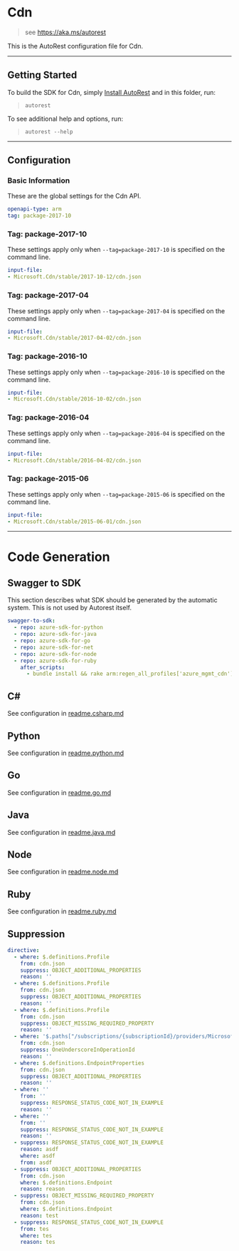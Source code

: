 # Cdn

> see https://aka.ms/autorest

This is the AutoRest configuration file for Cdn.

---

## Getting Started

To build the SDK for Cdn, simply [Install AutoRest](https://aka.ms/autorest/install) and in this folder, run:

> `autorest`

To see additional help and options, run:

> `autorest --help`

---

## Configuration

### Basic Information

These are the global settings for the Cdn API.

``` yaml
openapi-type: arm
tag: package-2017-10
```

### Tag: package-2017-10

These settings apply only when `--tag=package-2017-10` is specified on the command line.

``` yaml $(tag) == 'package-2017-10'
input-file:
- Microsoft.Cdn/stable/2017-10-12/cdn.json
```

### Tag: package-2017-04

These settings apply only when `--tag=package-2017-04` is specified on the command line.

``` yaml $(tag) == 'package-2017-04'
input-file:
- Microsoft.Cdn/stable/2017-04-02/cdn.json
```

### Tag: package-2016-10

These settings apply only when `--tag=package-2016-10` is specified on the command line.

``` yaml $(tag) == 'package-2016-10'
input-file:
- Microsoft.Cdn/stable/2016-10-02/cdn.json
```

### Tag: package-2016-04

These settings apply only when `--tag=package-2016-04` is specified on the command line.

``` yaml $(tag) == 'package-2016-04'
input-file:
- Microsoft.Cdn/stable/2016-04-02/cdn.json
```

### Tag: package-2015-06

These settings apply only when `--tag=package-2015-06` is specified on the command line.

``` yaml $(tag) == 'package-2015-06'
input-file:
- Microsoft.Cdn/stable/2015-06-01/cdn.json
```

---

# Code Generation

## Swagger to SDK

This section describes what SDK should be generated by the automatic system.
This is not used by Autorest itself.

``` yaml $(swagger-to-sdk)
swagger-to-sdk:
  - repo: azure-sdk-for-python
  - repo: azure-sdk-for-java
  - repo: azure-sdk-for-go
  - repo: azure-sdk-for-net
  - repo: azure-sdk-for-node
  - repo: azure-sdk-for-ruby
    after_scripts:
      - bundle install && rake arm:regen_all_profiles['azure_mgmt_cdn']
```

## C#

See configuration in [readme.csharp.md](./readme.csharp.md)

## Python

See configuration in [readme.python.md](./readme.python.md)

## Go

See configuration in [readme.go.md](./readme.go.md)

## Java

See configuration in [readme.java.md](./readme.java.md)

## Node

See configuration in [readme.node.md](./readme.node.md)

## Ruby

See configuration in [readme.ruby.md](./readme.ruby.md)

## Suppression

``` yaml
directive:
  - where: $.definitions.Profile
    from: cdn.json
    suppress: OBJECT_ADDITIONAL_PROPERTIES
    reason: ''
  - where: $.definitions.Profile
    from: cdn.json
    suppress: OBJECT_ADDITIONAL_PROPERTIES
    reason: ''
  - where: $.definitions.Profile
    from: cdn.json
    suppress: OBJECT_MISSING_REQUIRED_PROPERTY
    reason: ''
  - where: '$.paths["/subscriptions/{subscriptionId}/providers/Microsoft.Cdn/profiles"].get.operationId'
    from: cdn.json
    suppress: OneUnderscoreInOperationId
    reason: ''
  - where: $.definitions.EndpointProperties
    from: cdn.json
    suppress: OBJECT_ADDITIONAL_PROPERTIES
    reason: ''
  - where: ''
    from: ''
    suppress: RESPONSE_STATUS_CODE_NOT_IN_EXAMPLE
    reason: ''
  - where: ''
    from: ''
    suppress: RESPONSE_STATUS_CODE_NOT_IN_EXAMPLE
    reason: ''
  - suppress: RESPONSE_STATUS_CODE_NOT_IN_EXAMPLE
    reason: asdf
    where: asdf
    from: asdf
  - suppress: OBJECT_ADDITIONAL_PROPERTIES
    from: cdn.json
    where: $.definitions.Endpoint
    reason: reason
  - suppress: OBJECT_MISSING_REQUIRED_PROPERTY
    from: cdn.json
    where: $.definitions.Endpoint
    reason: test
  - suppress: RESPONSE_STATUS_CODE_NOT_IN_EXAMPLE
    from: tes
    where: tes
    reason: tes
```
